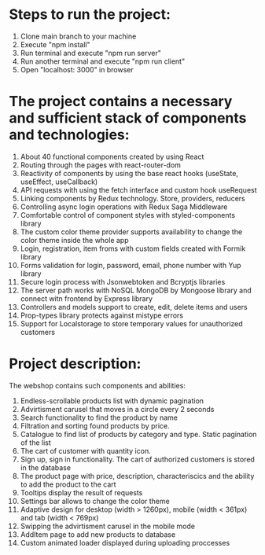# Steps to run the project:
1. Clone main branch to your machine
2. Execute "npm install"
3. Run terminal and execute "npm run server"
4. Run another terminal and execute "npm run client"
5. Open "localhost: 3000" in browser

# The project contains a necessary and sufficient stack of components and technologies:
1. About 40 functional components created by using React
2. Routing through the pages with react-router-dom
3. Reactivity of components by using the base react hooks (useState, useEffect, useCallback)
4. API requests with using the fetch interface and custom hook useRequest
5. Linking components by Redux technology. Store, providers, reducers
6. Controlling async login operations with Redux Saga Middleware
7. Comfortable control of component styles with styled-components library
8. The custom color theme provider supports availability to change the color theme inside the whole app
9. Login, registration, item froms with custom fields created with Formik library
10. Forms validation for login, password, email, phone number with Yup library
11. Secure login process with Jsonwebtoken and Bcryptjs libraries
12. The server path works with NoSQL MongoDB by Mongoose library and connect witn frontend by Express library
13. Controllers and models support to create, edit, delete items and users
14. Prop-types library protects against mistype errors
15. Support for Localstorage to store temporary values ​​for unauthorized customers

# Project description:
The webshop contains such components and abilities:
1. Endless-scrollable products list with dynamic pagination
2. Advirtisment carusel that moves in a circle every 2 seconds
3. Search functionality to find the product by name
4. Filtration and sorting found products by price.
5. Catalogue to find list of products by category and type. Static pagination of the list
6. The cart of customer with quantity icon. 
7. Sign up, sign in functionality. The cart of authorized customers is stored in the database
8. The product page with price, description, characteriscics and the ability to add the product to the cart
9. Tooltips display the result of requests
10. Settings bar allows to change the color theme
11. Adaptive design for desktop (width > 1260px), mobile (width < 361px) and tab (width < 769px)
12. Swipping the advirtisment carusel in the mobile mode
13. AddItem page to add new products to database
14. Custom animated loader displayed during uploading proccesses
